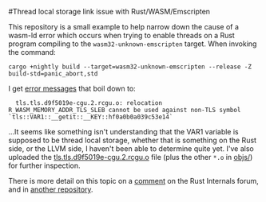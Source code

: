 #Thread local storage link issue with Rust/WASM/Emscripten

This repository is a small example to help narrow down the cause of a wasm-ld
error which occurs when trying to enable threads on a Rust program compiling to
the `wasm32-unknown-emscripten` target.  When invoking the command:

    cargo +nightly build --target=wasm32-unknown-emscripten --release -Z build-std=panic_abort,std

I get [error messages](https://github.com/gregbuchholz/thread_local_storage/blob/main/link_errors.txt) that boil down to:

      tls.tls.d9f5019e-cgu.2.rcgu.o: relocation R_WASM_MEMORY_ADDR_TLS_SLEB cannot be used against non-TLS symbol `tls::VAR1::__getit::__KEY::hf0a0b0a039c53e14`

...It seems like something isn't understanding that the VAR1 variable is
supposed to be thread local storage, whether that is something on the Rust
side, or the LLVM side, I haven't been able to determine quite yet.  I've also
uploaded the
[tls.tls.d9f5019e-cgu.2.rcgu.o](https://github.com/gregbuchholz/thread_local_storage/blob/main/objs/tls.tls.d9f5019e-cgu.2.rcgu.o)
file (plus the other `*.o` in
[objs/](https://github.com/gregbuchholz/thread_local_storage/tree/main/objs))
for further inspection. 

There is more detail on this topic on a
[comment](https://internals.rust-lang.org/t/enabling-threads-on-wasm32-unknown-enscripten/15755)
on the Rust Internals forum, and in [another
repository](https://github.com/gregbuchholz/threads). 
